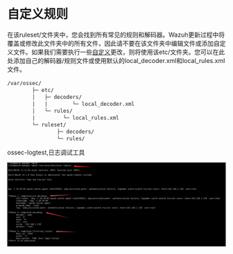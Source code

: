 # 自定义规则

在该ruleset/文件夹中，您会找到所有常见的规则和解码器。Wazuh更新过程中将覆盖或修改此文件夹中的所有文件，因此请不要在该文件夹中编辑文件或添加自定义文件。如果我们需要执行一些[自定义](https://documentation.wazuh.com/3.11/user-manual/ruleset/custom.html#ruleset-custom)更改，则将使用该etc/文件夹。您可以在此处添加自己的解码器/规则文件或使用默认的local\_decoder.xml和local\_rules.xml文件。

```text
/var/ossec/
        ├─ etc/
        │   ├─ decoders/
        |   |        └─ local_decoder.xml
        │   └─ rules/
        |         └─ local_rules.xml
        └─ ruleset/
                ├─ decoders/
                └─ rules/
```

ossec-logtest,日志调试工具

![](../.gitbook/assets/image%20%28189%29.png)





